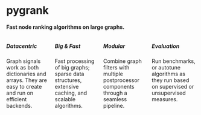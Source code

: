 # pygrank 
**Fast node ranking algorithms on large graphs.**

<div class="card-container" style="display: flex;gap: 10px;">

<div class="card" style="width: 18rem;">
  <div class="card-body">
    <h5 class="card-title">Datacentric</h5>
    <p class="card-text">Graph signals work as both dictionaries and arrays. 
    They are easy to create and run on efficient backends.</p>
  </div>
</div>


<div class="card" style="width: 18rem;">
  <div class="card-body">
    <h5 class="card-title">Big & Fast</h5>
    <p class="card-text">Fast processing of big graphs; sparse data structures, 
    extensive caching, and scalable algorithms.</p>
  </div>
</div>



<div class="card" style="width: 18rem;">
  <div class="card-body">
    <h5 class="card-title">Modular</h5>
    <p class="card-text">Combine graph filters with multiple postprocessor components
    through a seamless pipeline.</p>
  </div>
</div>


<div class="card" style="width: 18rem;">
  <div class="card-body">
    <h5 class="card-title">Evaluation</h5>
    <p class="card-text">Run benchmarks, or autotune algorithms 
    as they run based on supervised or unsupervised measures.</p>
  </div>
</div>



</div>


